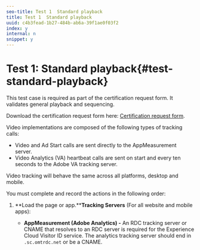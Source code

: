 ```yaml
---
seo-title: Test 1  Standard playback
title: Test 1  Standard playback
uuid: c4b3fead-1b27-484b-ab6a-39f1ae0f03f2
index: y
internal: n
snippet: y
---
```


# Test 1: Standard playback{#test-standard-playback}

This test case is required as part of the certification request form. It validates general playback and sequencing.

Download the certification request form here: [Certification request form](../../nielsen-partnership/dcr-certification/dcr-cert-request-form.md).

Video implementations are composed of the following types of tracking calls:

* Video and Ad Start calls are sent directly to the AppMeasurement server. 
* Video Analytics (VA) heartbeat calls are sent on start and every ten seconds to the Adobe VA tracking server.

Video tracking will behave the same across all platforms, desktop and mobile.

You must complete and record the actions in the following order:

1. **Load the page or app.****Tracking Servers** (For all website and mobile apps):

    * **AppMeasurement (Adobe Analytics) -** An RDC tracking server or CNAME that resolves to an RDC server is required for the Experience Cloud Visitor ID service. The analytics tracking server should end in `.sc.omtrdc.net` or be a CNAME.     
    
      <!-- 

[This link is bad] For more information, see 
<a href="https://marketing.adobe.com/resources/help/kb/en_US/analytics/kb/determining-data-center.html" format="html" scope="external"> Correctly populate the trackingServer and trackingServerSecure variable</a>.

 -->

    * **Video Analytics (Heartbeats) -** This server always has the format `[namespace].hb.omtrdc.net`, where `[namespace]` is defined by your login company and is provided by Adobe.

   You need to validate certain key, universal variables across all tracking calls.

    * **ADOBE**

      **Adobe Visitor ID (`mid`):** The `mid` variable is used to capture the value set in the AMCV cookie. The `mid` variable is the primary identification value for both websites and mobile apps, and also indicates that the Experience Cloud Visitor ID service is set-up properly. It is found in both AppMeasurement and Video Analytics (VA) calls.

      #### Heartbeat Play Call
      |  Parameter | Value (sample) |
      |---|---|
      | `s:event:type` | play |
      | `s:user:mid` | 30250035503789876473484580554595324209 |

      #### Video Analytics Start Call
      |  Parameter | Value (sample) |
      |---|---|
      | `pev2` | ms_s |
      | `mid` | 30250035503789876473484580554595324209 |

      #### Website Page Call
      |  Parameter | Value (sample) |
      |---|---|
      | `mid` | 30250035503789876473484580554595324209 |

      #### Lifecycle Call
      |  Parameter | Value (sample) |
      |---|---|
      | `pev2` | ADBINTERNAL:Lifecycle |
      | `mid` | 30250035503789876473484580554595324209 |

      >[!NOTE]
      >
      >On VA Start Calls ( `s:event:type=start`) the `mid` values may not be present. This is OK. They may not appear until the VA Play Calls ( `s:event:type=play`).

      #### Heartbeat Start Call
      |  Parameter | Value (sample) |
      |---|---|
      | `s:event:type` | start |

      #### VA Start Call
      |  Parameter | Value (sample) |
      |---|---|
      | `pev2` | ms_s |

1. **Start the video player.** When the video player starts, the key calls are sent in the following order:

    1. Video analytics start&#42; 
    1. Heartbeat start&#42; 
    1. Heartbeat analytics start

   &#42;These calls contain additional metadata and variables. For call parameters and metadata, see [Test call details](../../sdk-implement/validation/test-call-details.md#section_qts_xff_f2b) in *Test Call Details*.

1. **View ad break if available.**

    * **Ad Start**

      When the video ad starts, the following key calls are sent in the following order:

        1. Video ad analytics start&#42; 
        1. Heartbeat ad start&#42; 
        1. Heartbeat ad analytics start

      &#42;These calls contain additional metadata and variables. For call parameters and metadata, see [Test call details](../../sdk-implement/validation/test-call-details.md#section_wz3_yff_f2b) in *Test Call Details*.

    * **Ad Play**

      During ad playback, Heartbeat calls are sent to the Heartbeat server every second. 
    
    * **Ad Complete**

      At the 100% point on a video ad, a Heartbeat complete call will be sent.

1. **Pause ad playback for 30 seconds, if available.** **Ad Pause**

   During ad pause, Heartbeat calls are sent to the Heartbeat server every second.

   >[!NOTE]
   >
   >The playhead value should remain constant during the pause.

1. **Play main content video for 10 minutes uninterrupted.****Content Play **

   During regular main content playback, Heartbeat calls are sent to the Heartbeat server every ten seconds.

   **Notes:**

    * The playhead position should increment by 10 with every play call.
    * The `l:event:duration` value represents the number of milliseconds since the last tracking call and should be roughly the same value on each 10 second call.

      For call parameters and metadata, see [Test call details](../../sdk-implement/validation/test-call-details.md#section_u1l_1gf_f2b) in *Test Call Details*

1. **Pause during playback for at least 30 seconds.**On pause of the video player, pause event calls will be sent every 10 seconds. After pause ends the play events should resume. 

1. **Seek/scrub video.**On scrubbing of video playhead, no special tracking calls are sent, however, when video playback resumes after scrubbing the playhead value should reflect the new position within the main content. 

1. **Replay video (VOD only).**When a video is replayed, a new set of video start calls should be sent, as if this is a fresh video view. 

1. **View next video in playlist.**On video start of the next video in a playlist, a new set of video start calls should be sent. 

1. **Switch video or stream.**When switching live streams, a Heartbeat complete call for the first stream should not be sent. The video start calls and video play calls should begin with the new show and stream name and with the correct playhead and duration values for the new show.

